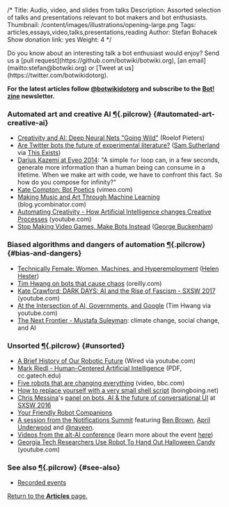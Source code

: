 /*
Title: Audio, video, and slides from talks
Description: Assorted selection of talks and presentations relevant to bot makers and bot enthusiasts.
Thumbnail: /content/images/illustrations/opening-large.png
Tags: articles,essays,video,talks,presentations,reading
Author: Stefan Bohacek
Show donation link: yes
Weight: 4
*/

<div class="note" markdown=1>
Do you know about an interesting talk a bot enthusiast would enjoy? Send us a [pull request](https://github.com/botwiki/botwiki.org), [an email](mailto:stefan@botwiki.org) or [Tweet at us](https://twitter.com/botwikidotorg).
</div>

**For the latest articles follow [@botwikidotorg](https://twitter.com/botwikidotorg) and subscribe to the [Bot! zine](http://botzine.org/) newsletter.**


### Automated art and creative AI [¶](#automated-art-creative-ai){.pilcrow} {#automated-art-creative-ai}

- [Creativity and AI: Deep Neural Nets "Going Wild"](https://www.youtube.com/watch?v=VH8dvaxI9j8) (Roelof Pieters)
- [Are Twitter bots the future of experimental literature?](https://www.youtube.com/watch?v=dyTP7RM2nu8) ([Sam Sutherland](https://twitter.com/samsthrlnd) via [This Exists](https://www.youtube.com/c/thisexists))
- [Darius Kazemi at Eyeo 2014](https://vimeo.com/112289364): "A simple `for` loop can, in a few seconds, generate more information than a human being can consume in a lifetime. When we make art with code, we have to confront this fact. So how do you compose for infinity?"
- [Kate Compton: Bot Poetics](https://vimeo.com/album/4684603/video/225566776) (vimeo.com)
- [Making Music and Art Through Machine Learning](http://blog.ycombinator.com/making-music-and-art-through-machine-learning-doug-eck-of-magenta/) (blog.ycombinator.com)
- [Automating Creativity - How Artificial Intelligence changes Creative Processes](https://www.youtube.com/watch?v=MBujX26n5gw) (youtube.com)
- [Stop Making Video Games, Make Bots Instead](https://www.youtube.com/watch?v=WYXOpfE7UxM) ([George Buckenham](https://twitter.com/v21))


### Biased algorithms and dangers of automation [¶](#bias-and-dangers){.pilcrow} {#bias-and-dangers}

- [Technically Female: Women, Machines, and Hyperemployment](https://www.youtube.com/watch?v=ZSBefHq7C_o) ([Helen Hester](https://twitter.com/helenhester))
- [Tim Hwang on bots that cause chaos](https://www.oreilly.com/ideas/tim-hwang-on-bots-that-cause-chaos?utm_source=feedburner&utm_medium=feed&utm_campaign=Feed%3A+oreilly%2Fradar%2Fatom+%28O%27Reilly+Radar%29) (oreilly.com)
- [Kate Crawford: DARK DAYS: AI and the Rise of Fascism - SXSW 2017](https://www.youtube.com/watch?v=Dlr4O1aEJvI&t=824s) (youtube.com)
- [At the Intersection of AI, Governments, and Google](https://www.youtube.com/watch?v=kEgeHOtsxrE) (Tim Hwang via youtube.com)
- [The Next Frontier - Mustafa Suleyman](https://www.youtube.com/watch?v=UjKEYss966E): climate change, social change, and AI


### Unsorted [¶](#unsorted){.pilcrow} {#unsorted}

- [A Brief History of Our Robotic Future](https://www.youtube.com/watch?v=nlrr5b1XWoY) (Wired via youtube.com)
- [Mark Riedl - Human-Centered Artificial Intelligence](http://www.cc.gatech.edu/~riedl/talks/yconf.pdf) (PDF, cc.gatech.edu)
- [Five robots that are changing everything](http://www.bbc.com/news/av/technology-40306617/five-robots-that-are-changing-everything) (video, bbc.com) 
- [How to replace yourself with a very small shell script](https://boingboing.net/2017/06/30/next-level-regexp.html) (boingboing.net)
- [Chris Messina](https://twitter.com/chrismessina/)'s [panel on bots, AI & the future of conversational UI](https://www.facebook.com/chrismessina/videos/10154329568986874/) at [SXSW 2016](http://schedule.sxsw.com/2016/events/event_PP47130)
- [Your Friendly Robot Companions](https://medium.com/why-not/your-friendly-robot-companions-b2d39e71dfcb)
- [A session from the Notifications Summit](http://avc.com/2015/10/video-of-the-week-notifications-summit/) featuring [Ben Brown](https://twitter.com/benbrown), [April Underwood](https://twitter.com/aunder) and [@naveen](https://twitter.com/naveen).
- [Videos from the alt-AI conference](http://alt-ai.net/#watch) (learn more about the event [here](/events/alt-ai-may-2016/))
- [Georgia Tech Researchers Use Robot To Hand Out Halloween Candy](https://www.youtube.com/watch?v=4qez8ZKX4RY) (youtube.com)


### See also [¶](#see-also){.pilcrow} {#see-also}

- [Recorded events](/tag/event+video/)

[Return to the **Articles** page.](/articles/)